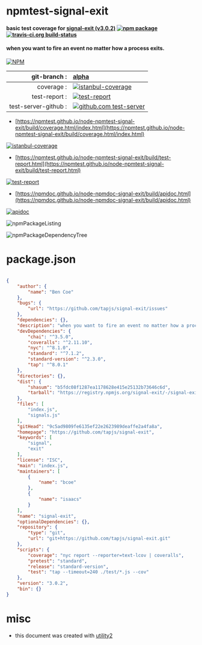 # npmtest-signal-exit

#### basic test coverage for  [signal-exit (v3.0.2)](https://github.com/tapjs/signal-exit)  [![npm package](https://img.shields.io/npm/v/npmtest-signal-exit.svg?style=flat-square)](https://www.npmjs.org/package/npmtest-signal-exit) [![travis-ci.org build-status](https://api.travis-ci.org/npmtest/node-npmtest-signal-exit.svg)](https://travis-ci.org/npmtest/node-npmtest-signal-exit)

#### when you want to fire an event no matter how a process exits.

[![NPM](https://nodei.co/npm/signal-exit.png?downloads=true&downloadRank=true&stars=true)](https://www.npmjs.com/package/signal-exit)

| git-branch : | [alpha](https://github.com/npmtest/node-npmtest-signal-exit/tree/alpha)|
|--:|:--|
| coverage : | [![istanbul-coverage](https://npmtest.github.io/node-npmtest-signal-exit/build/coverage.badge.svg)](https://npmtest.github.io/node-npmtest-signal-exit/build/coverage.html/index.html)|
| test-report : | [![test-report](https://npmtest.github.io/node-npmtest-signal-exit/build/test-report.badge.svg)](https://npmtest.github.io/node-npmtest-signal-exit/build/test-report.html)|
| test-server-github : | [![github.com test-server](https://npmtest.github.io/node-npmtest-signal-exit/GitHub-Mark-32px.png)](https://npmtest.github.io/node-npmtest-signal-exit/build/app/index.html) | | build-artifacts : | [![build-artifacts](https://npmtest.github.io/node-npmtest-signal-exit/glyphicons_144_folder_open.png)](https://github.com/npmtest/node-npmtest-signal-exit/tree/gh-pages/build)|

- [https://npmtest.github.io/node-npmtest-signal-exit/build/coverage.html/index.html](https://npmtest.github.io/node-npmtest-signal-exit/build/coverage.html/index.html)

[![istanbul-coverage](https://npmtest.github.io/node-npmtest-signal-exit/build/screenCapture.buildCi.browser.%252Ftmp%252Fbuild%252Fcoverage.lib.html.png)](https://npmtest.github.io/node-npmtest-signal-exit/build/coverage.html/index.html)

- [https://npmtest.github.io/node-npmtest-signal-exit/build/test-report.html](https://npmtest.github.io/node-npmtest-signal-exit/build/test-report.html)

[![test-report](https://npmtest.github.io/node-npmtest-signal-exit/build/screenCapture.buildCi.browser.%252Ftmp%252Fbuild%252Ftest-report.html.png)](https://npmtest.github.io/node-npmtest-signal-exit/build/test-report.html)

- [https://npmdoc.github.io/node-npmdoc-signal-exit/build/apidoc.html](https://npmdoc.github.io/node-npmdoc-signal-exit/build/apidoc.html)

[![apidoc](https://npmdoc.github.io/node-npmdoc-signal-exit/build/screenCapture.buildCi.browser.%252Ftmp%252Fbuild%252Fapidoc.html.png)](https://npmdoc.github.io/node-npmdoc-signal-exit/build/apidoc.html)

![npmPackageListing](https://npmtest.github.io/node-npmtest-signal-exit/build/screenCapture.npmPackageListing.svg)

![npmPackageDependencyTree](https://npmtest.github.io/node-npmtest-signal-exit/build/screenCapture.npmPackageDependencyTree.svg)



# package.json

```json

{
    "author": {
        "name": "Ben Coe"
    },
    "bugs": {
        "url": "https://github.com/tapjs/signal-exit/issues"
    },
    "dependencies": {},
    "description": "when you want to fire an event no matter how a process exits.",
    "devDependencies": {
        "chai": "^3.5.0",
        "coveralls": "^2.11.10",
        "nyc": "^8.1.0",
        "standard": "^7.1.2",
        "standard-version": "^2.3.0",
        "tap": "^8.0.1"
    },
    "directories": {},
    "dist": {
        "shasum": "b5fdc08f1287ea1178628e415e25132b73646c6d",
        "tarball": "https://registry.npmjs.org/signal-exit/-/signal-exit-3.0.2.tgz"
    },
    "files": [
        "index.js",
        "signals.js"
    ],
    "gitHead": "9c5ad9809fe6135ef22e2623989deaffe2a4fa8a",
    "homepage": "https://github.com/tapjs/signal-exit",
    "keywords": [
        "signal",
        "exit"
    ],
    "license": "ISC",
    "main": "index.js",
    "maintainers": [
        {
            "name": "bcoe"
        },
        {
            "name": "isaacs"
        }
    ],
    "name": "signal-exit",
    "optionalDependencies": {},
    "repository": {
        "type": "git",
        "url": "git+https://github.com/tapjs/signal-exit.git"
    },
    "scripts": {
        "coverage": "nyc report --reporter=text-lcov | coveralls",
        "pretest": "standard",
        "release": "standard-version",
        "test": "tap --timeout=240 ./test/*.js --cov"
    },
    "version": "3.0.2",
    "bin": {}
}
```



# misc
- this document was created with [utility2](https://github.com/kaizhu256/node-utility2)
